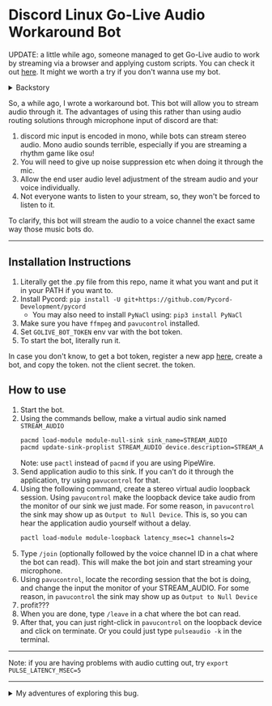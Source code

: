 # Discord Linux Go-Live Audio Workaround Bot 

UPDATE: a little while ago, someone managed to get Go-Live audio to work by streaming via a browser 
and applying custom scripts. You can check it out 
[here](https://www.reddit.com/r/linux_gaming/comments/pmhfmq/the_proper_way_of_screen_sharing_with_desktop/).
It might we worth a try if you don't wanna use my bot.

<details>
  <summary>Backstory</summary>

It's been over a year since Go Live was rolled out for Linux users of Discord, 
but as of 2021/05/04, 
they still haven't fixed the issue where audio is not being captured from the application that is being streamed.
You can call this a missing feature if you really want to be technical, but an 'average' end user will disagree.

In fact, they actually denied my bug report
![](https://i.imgur.com/nBfuX4q.png)  
with the following reason  
![](https://i.imgur.com/qMBF3PP.png)  

I would have been happy if they at least gave us some sort of workaround, like starting a capture from an automatically 
created sink and telling us to divert app audio to it, and it will be sent the same way 
the Go Live audio is sent, but nope.
</details>

So, a while ago, I wrote a workaround bot. This bot will allow you to stream audio through it. 
The advantages of using this rather than using audio routing solutions through microphone input of discord are that:
1. discord mic input is encoded in mono, while bots can stream stereo audio. Mono audio sounds terrible, 
   especially if you are streaming a rhythm game like osu!
2. You will need to give up noise suppression etc when doing it through the mic.
3. Allow the end user audio level adjustment of the stream audio and your voice individually.
4. Not everyone wants to listen to your stream, so, they won't be forced to listen to it.

To clarify, this bot will stream the audio to a voice channel the exact same way those music bots do.

---

## Installation Instructions

1. Literally get the .py file from this repo, name it what you want and put it in your PATH if you want to.
2. Install Pycord: `pip install -U git+https://github.com/Pycord-Development/pycord`
   + You may also need to install `PyNaCl` using: `pip3 install PyNaCl`
3. Make sure you have `ffmpeg` and `pavucontrol` installed.
4. Set `GOLIVE_BOT_TOKEN` env var with the bot token. 
5. To start the bot, literally run it.

In case you don't know, to get a bot token, register a new app [here](https://discord.com/developers/applications), 
create a bot, and copy the token. not the client secret. the token.

## How to use
1. Start the bot. 
2. Using the commands bellow, make a virtual audio sink named `STREAM_AUDIO`
    ```sh
    pacmd load-module module-null-sink sink_name=STREAM_AUDIO
    pacmd update-sink-proplist STREAM_AUDIO device.description=STREAM_AUDIO
    ```
   Note: use `pactl` instead of `pacmd` if you are using PipeWire.
3. Send application audio to this sink. If you can't do it through the application, try using `pavucontrol` for that.
4. Using the following command, create a stereo virtual audio loopback session. 
   Using `pavucontrol` make the loopback device take audio from the monitor of our sink we just made. 
   For some reason, in `pavucontrol` the sink may show up as `Output to Null Device`. 
   This is, so you can hear the application audio yourself without a delay.
    ```sh
    pactl load-module module-loopback latency_msec=1 channels=2
    ```
5. Type `/join` (optionally followed by the voice channel ID in a chat where the bot can read). 
   This will make the bot join and start streaming your microphone.
6. Using `pavucontrol`, locate the recording session that the bot is doing, 
   and change the input the monitor of your STREAM_AUDIO. 
   For some reason, in `pavucontrol` the sink may show up as `Output to Null Device`
7. profit???
8. When you are done, type `/leave` in a chat where the bot can read.
9. After that, you can just right-click in `pavucontrol` on the loopback device and click on terminate. 
   Or you could just type `pulseaudio -k` in the terminal.  

---

Note: if you are having problems with audio cutting out, 
try `export PULSE_LATENCY_MSEC=5`

---

<details>
    <summary>My adventures of exploring this bug.</summary>

I explored this bug greatly, 
apparently it's a [bug in electron from 3 and a half years ago](https://github.com/electron/electron/issues/10515) but 
it was closed without actually being fixed.
I explored many solutions to this problem, spent countless hours on it 
and making this bot was the best solution I could come up at the time.

### Other solutions I tried, include:
1. Streaming through the web version
    - ~~Tried in Chromium~~
        - ~~Even the `Share audio` button does not work when sharing a tab~~
    - ~~Tried in Firefox~~
        - ~~Discord normally won't let you, so I had to set the user agent to represent Chromium~~
            - ~~UPDATE: user agent spoofing is no longer needed~~
    - ~~Even on Windows, streaming using the web version in Chrome does not capture audio~~
        - ~~Even when streaming just a tab and checking `Share audio` button~~
    - ~~Not sure if this is broken in the web app, or the Chrome/Chromium is broken.~~
        - ~~If on the web app, perhaps a browser extension can fix this? I'm not good enough to make one~~
        - ~~UPDATE: this was a bug with discord~~
    - UPDATE, I reported this [bug](https://bugs.discord.com/T956) and after several months, they marked it as fixed, 
      around the time they added this feature to mac. 
        - But it applies noise suppression on it. But at the time I reported it, it transported no audio at all. 
          - ~~Maybe this will be fixed in few weeks? if not I will just file a new bug report.~~  
            UPDATE: ![](https://cdn.discordapp.com/attachments/846761018977943572/875387083496251433/2021-08-12T1833254215659970400.png)
            UPDATE 2: someone made a script that fixes this, see [this](https://openuserjs.org/scripts/samantas5855/WebRTC_effects_remover)
        - But having this only limits us to screen-sharing browser tabs with sound. It's better than nothing I guess.
            - Maybe we could use obs/ffmpeg to stream to a browser tab and screen-share a playback of that? 
              we could also locally mute the tab while it's still sharing audio
            - Or maybe someone can convince the Chromium devs to add this for Linux as well. Maybe through PipeWire?
            - I wonder if someone can add this to Chromium via browser extensions? 
              I don't know what their limits are though.
2. Running Windows version of Discord in wine. 
    - The screen-share would not work. The `DiscordHookHelper.exe` would crash. 
      Tried various options relating to Hardware acceleration on/off, didn't help.
    - I imagine many APIs required for this to happen may not be implemented in wine.
3. Dedicated, real Windows environment for running Discord.
    - OBS streaming to a custom RTMP server and screen-sharing a mpv playback of that. 
      Creating a virtual audio output devices and make obs pick up audio from that, so voice loopback wouldn't happen
        - This is painfully slow in a VM
        - This can be done on a dedicated computer through LAN 
          but there is a good 5-second delay which I was not able to reduce
            - Most of the delay is probably happening during the encoding. 
              Maybe we could move to an `ffmpeg` based solution?
        - For a solution like this, using `ffmpeg` with a custom rtmp server sounds like the best idea. 
      on the windows end, we screen-share an MPV view.
    - Capturing with a capture card and playing back with mpv or vlc and screen-sharing that. 
        - could easily mirror the screen with Xorg.conf
        - Still need to deal with playing back audio, vlc can do both video and audio at the same time
        - Capture cards are expensive, cheap ones have mediocre quality both video and audio wise. 
          the $16 MACROSILICON one has mono audio anyways, which defeats the purpose of all this, mostly.
          - To get around this, we can separately send the audio, whether though LAN or AUX cable. 
            Then we could just stitch it using MPV.
        - In case of a VM, USB-passthough is a thing, 
          - Although as previously started, this is painfully slow in a VM. 
            Just playing back a video stream in a VM takes a sizable amount of processing power.
    - Did I mention that attempting to screen-share in VMWare blue-screens the whole VM? Well, 
      unless you disable Hardware Acceleration in Virtual machine settings.
    - I am not sure how well hardware accelerated video playback is a thing in virtual machines?
    - Also, when I mention, virtual machines being slow, I am not talking about PCIe pass-though. that can help out a lot.
4. Using [discord_arch_electron](https://aur.archlinux.org/packages/discord_arch_electron/) package from AUR. 
   this uses system installation of electron instead of what discord bundles. 
    - So in an event this bug is fixed in electron, we may get the fix instantly (maybe with a BetterDiscord plugin mixed in?)
      - or if we decide to throw together a hacked version of electron 
        that just makes a sink when appropriate function is called
      - very unlikely, because it may require some other modifications on the web app side
        - as stated, it's possible we can do those with BetterDiscord, see the next section.
    - I'm not good enough to just fix this bug but this is a good starting point if you want to give it a try
        - and maybe give them a PR after fixing, and if they reject it, 
          just make a PKGBUILD repo that applies your patch, put on GitHub, doesn't matter.
        - This is like, the best solution to this problem, if you are good enough. 
5. A BetterDiscord plugin
    - I tried this approach as well and got absolutely nowhere, due to the lack of experience I have.
      - There is/was literally zero documentation about the relevant things necessary for this to happen.
    - This could go along with [discord_arch_electron](https://aur.archlinux.org/packages/discord_arch_electron/) 
      in an event this is fixed in electron.
    - Maybe if there is someone who knows how to make BetterDiscord plugins could rig something up?
        - Maybe give us a sink we can direct audio to.
    - Since this was fixed on a Mac, maybe someone could try that 'Emulator' plugin BD has 
      when on canary it gets updated to support the new BD and see where it goes
6. Reverse engineer how Discord sends a stream and make a small console based app to run an encode with and stream.
   - preferably it would just emulate an RTMP server where OBS or ffmpeg would stream to, 
     and it would forward that to discord.
      - although, discord does not stream in h264, it streams in vp9 iirc to save bandwidth.
        or maybe it depends.
   - No discord bot lib has implemented something like this, so you're on your own
   - having a client that does not behave 100% like discord servers expect it to, 
     may flag your account and get you banned. 
     but hey, what else do we linux users even expect for companies like these?
     
I'm still very inexperienced, so this is the best I can come up with. 
For me, adding this to Chromium sounds like the most likely and sustainable thing with the least risk for a ban.

</details>
